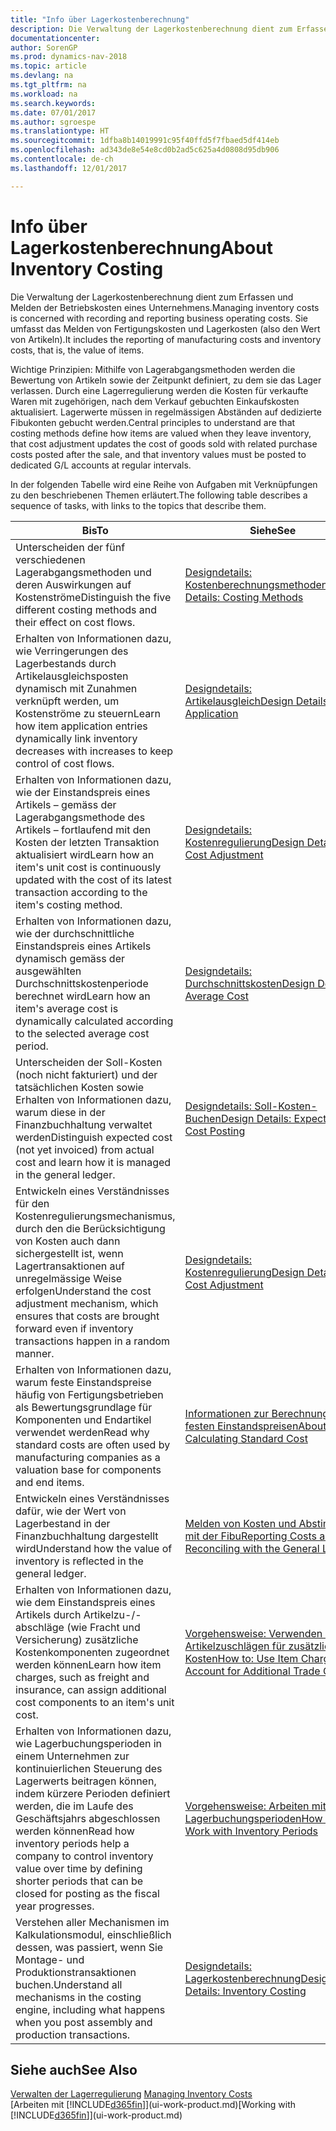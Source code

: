 ```yaml
---
title: "Info über Lagerkostenberechnung"
description: Die Verwaltung der Lagerkostenberechnung dient zum Erfassen und Melden der Betriebskosten eines Unternehmens. Sie umfasst das Melden von Fertigungskosten und Lagerkosten (also den Wert von Artikeln).
documentationcenter: 
author: SorenGP
ms.prod: dynamics-nav-2018
ms.topic: article
ms.devlang: na
ms.tgt_pltfrm: na
ms.workload: na
ms.search.keywords: 
ms.date: 07/01/2017
ms.author: sgroespe
ms.translationtype: HT
ms.sourcegitcommit: 1dfba8b14019991c95f40ffd5f7fbaed5df414eb
ms.openlocfilehash: ad343de8e54e8cd0b2ad5c625a4d0808d95db906
ms.contentlocale: de-ch
ms.lasthandoff: 12/01/2017

---
```

# <a name="about-inventory-costing"></a><span data-ttu-id="225bd-104">Info über Lagerkostenberechnung</span><span class="sxs-lookup"><span data-stu-id="225bd-104">About Inventory Costing</span></span>
<span data-ttu-id="225bd-105">Die Verwaltung der Lagerkostenberechnung dient zum Erfassen und Melden der Betriebskosten eines Unternehmens.</span><span class="sxs-lookup"><span data-stu-id="225bd-105">Managing inventory costs is concerned with recording and reporting business operating costs.</span></span> <span data-ttu-id="225bd-106">Sie umfasst das Melden von Fertigungskosten und Lagerkosten (also den Wert von Artikeln).</span><span class="sxs-lookup"><span data-stu-id="225bd-106">It includes the reporting of manufacturing costs and inventory costs, that is, the value of items.</span></span>  

 <span data-ttu-id="225bd-107">Wichtige Prinzipien: Mithilfe von Lagerabgangsmethoden werden die Bewertung von Artikeln sowie der Zeitpunkt definiert, zu dem sie das Lager verlassen. Durch eine Lagerregulierung werden die Kosten für verkaufte Waren mit zugehörigen, nach dem Verkauf gebuchten Einkaufskosten aktualisiert. Lagerwerte müssen in regelmässigen Abständen auf dedizierte Fibukonten gebucht werden.</span><span class="sxs-lookup"><span data-stu-id="225bd-107">Central principles to understand are that costing methods define how items are valued when they leave inventory, that cost adjustment updates the cost of goods sold with related purchase costs posted after the sale, and that inventory values must be posted to dedicated G/L accounts at regular intervals.</span></span>  

 <span data-ttu-id="225bd-108">In der folgenden Tabelle wird eine Reihe von Aufgaben mit Verknüpfungen zu den beschriebenen Themen erläutert.</span><span class="sxs-lookup"><span data-stu-id="225bd-108">The following table describes a sequence of tasks, with links to the topics that describe them.</span></span>   

|<span data-ttu-id="225bd-109">**Bis**</span><span class="sxs-lookup"><span data-stu-id="225bd-109">**To**</span></span>|<span data-ttu-id="225bd-110">**Siehe**</span><span class="sxs-lookup"><span data-stu-id="225bd-110">**See**</span></span>|  
|------------|-------------|  
|<span data-ttu-id="225bd-111">Unterscheiden der fünf verschiedenen Lagerabgangsmethoden und deren Auswirkungen auf Kostenströme</span><span class="sxs-lookup"><span data-stu-id="225bd-111">Distinguish the five different costing methods and their effect on cost flows.</span></span>|[<span data-ttu-id="225bd-112">Designdetails: Kostenberechnungsmethoden</span><span class="sxs-lookup"><span data-stu-id="225bd-112">Design Details: Costing Methods</span></span>](design-details-costing-methods.md)|  
|<span data-ttu-id="225bd-113">Erhalten von Informationen dazu, wie Verringerungen des Lagerbestands durch Artikelausgleichsposten dynamisch mit Zunahmen verknüpft werden, um Kostenströme zu steuern</span><span class="sxs-lookup"><span data-stu-id="225bd-113">Learn how item application entries dynamically link inventory decreases with increases to keep control of cost flows.</span></span>|[<span data-ttu-id="225bd-114">Designdetails: Artikelausgleich</span><span class="sxs-lookup"><span data-stu-id="225bd-114">Design Details: Item Application</span></span>](design-details-item-application.md)|  
|<span data-ttu-id="225bd-115">Erhalten von Informationen dazu, wie der Einstandspreis eines Artikels – gemäss der Lagerabgangsmethode des Artikels – fortlaufend mit den Kosten der letzten Transaktion aktualisiert wird</span><span class="sxs-lookup"><span data-stu-id="225bd-115">Learn how an item's unit cost is continuously updated with the cost of its latest transaction according to the item's costing method.</span></span>|[<span data-ttu-id="225bd-116">Designdetails: Kostenregulierung</span><span class="sxs-lookup"><span data-stu-id="225bd-116">Design Details: Cost Adjustment</span></span>](design-details-cost-adjustment.md)|  
|<span data-ttu-id="225bd-117">Erhalten von Informationen dazu, wie der durchschnittliche Einstandspreis eines Artikels dynamisch gemäss der ausgewählten Durchschnittskostenperiode berechnet wird</span><span class="sxs-lookup"><span data-stu-id="225bd-117">Learn how an item's average cost is dynamically calculated according to the selected average cost period.</span></span>|[<span data-ttu-id="225bd-118">Designdetails: Durchschnittskosten</span><span class="sxs-lookup"><span data-stu-id="225bd-118">Design Details: Average Cost</span></span>](design-details-average-cost.md)|  
|<span data-ttu-id="225bd-119">Unterscheiden der Soll-Kosten (noch nicht fakturiert) und der tatsächlichen Kosten sowie Erhalten von Informationen dazu, warum diese in der Finanzbuchhaltung verwaltet werden</span><span class="sxs-lookup"><span data-stu-id="225bd-119">Distinguish expected cost (not yet invoiced) from actual cost and learn how it is managed in the general ledger.</span></span>|[<span data-ttu-id="225bd-120">Designdetails: Soll-Kosten-Buchen</span><span class="sxs-lookup"><span data-stu-id="225bd-120">Design Details: Expected Cost Posting</span></span>](design-details-expected-cost-posting.md)|  
|<span data-ttu-id="225bd-121">Entwickeln eines Verständnisses für den Kostenregulierungsmechanismus, durch den die Berücksichtigung von Kosten auch dann sichergestellt ist, wenn Lagertransaktionen auf unregelmässige Weise erfolgen</span><span class="sxs-lookup"><span data-stu-id="225bd-121">Understand the cost adjustment mechanism, which ensures that costs are brought forward even if inventory transactions happen in a random manner.</span></span>|[<span data-ttu-id="225bd-122">Designdetails: Kostenregulierung</span><span class="sxs-lookup"><span data-stu-id="225bd-122">Design Details: Cost Adjustment</span></span>](design-details-cost-adjustment.md)|  
|<span data-ttu-id="225bd-123">Erhalten von Informationen dazu, warum feste Einstandspreise häufig von Fertigungsbetrieben als Bewertungsgrundlage für Komponenten und Endartikel verwendet werden</span><span class="sxs-lookup"><span data-stu-id="225bd-123">Read why standard costs are often used by manufacturing companies as a valuation base for components and end items.</span></span>|[<span data-ttu-id="225bd-124">Informationen zur Berechnung von festen Einstandspreisen</span><span class="sxs-lookup"><span data-stu-id="225bd-124">About Calculating Standard Cost</span></span>](finance-about-calculating-standard-cost.md)|  
|<span data-ttu-id="225bd-125">Entwickeln eines Verständnisses dafür, wie der Wert von Lagerbestand in der Finanzbuchhaltung dargestellt wird</span><span class="sxs-lookup"><span data-stu-id="225bd-125">Understand how the value of inventory is reflected in the general ledger.</span></span>|[<span data-ttu-id="225bd-126">Melden von Kosten und Abstimmen mit der Fibu</span><span class="sxs-lookup"><span data-stu-id="225bd-126">Reporting Costs and Reconciling with the General Ledger</span></span>](finance-report-costs-and-reconcile-with-the-general-ledger.md)|  
|<span data-ttu-id="225bd-127">Erhalten von Informationen dazu, wie dem Einstandspreis eines Artikels durch Artikelzu-/-abschläge (wie Fracht und Versicherung) zusätzliche Kostenkomponenten zugeordnet werden können</span><span class="sxs-lookup"><span data-stu-id="225bd-127">Learn how item charges, such as freight and insurance, can assign additional cost components to an item's unit cost.</span></span>|[<span data-ttu-id="225bd-128">Vorgehensweise: Verwenden von Artikelzuschlägen für zusätzliche Kosten</span><span class="sxs-lookup"><span data-stu-id="225bd-128">How to: Use Item Charges to Account for Additional Trade Costs</span></span>](payables-how-assign-item-charges.md)|  
|<span data-ttu-id="225bd-129">Erhalten von Informationen dazu, wie Lagerbuchungsperioden in einem Unternehmen zur kontinuierlichen Steuerung des Lagerwerts beitragen können, indem kürzere Perioden definiert werden, die im Laufe des Geschäftsjahrs abgeschlossen werden können</span><span class="sxs-lookup"><span data-stu-id="225bd-129">Read how inventory periods help a company to control inventory value over time by defining shorter periods that can be closed for posting as the fiscal year progresses.</span></span>|[<span data-ttu-id="225bd-130">Vorgehensweise: Arbeiten mit Lagerbuchungsperioden</span><span class="sxs-lookup"><span data-stu-id="225bd-130">How to: Work with Inventory Periods</span></span>](finance-how-to-work-with-inventory-periods.md)|  
|<span data-ttu-id="225bd-131">Verstehen aller Mechanismen im Kalkulationsmodul, einschließlich dessen, was passiert, wenn Sie Montage- und Produktionstransaktionen buchen.</span><span class="sxs-lookup"><span data-stu-id="225bd-131">Understand all mechanisms in the costing engine, including what happens when you post assembly and production transactions.</span></span>|[<span data-ttu-id="225bd-132">Designdetails: Lagerkostenberechnung</span><span class="sxs-lookup"><span data-stu-id="225bd-132">Design Details: Inventory Costing</span></span>](design-details-inventory-costing.md)|

## <a name="see-also"></a><span data-ttu-id="225bd-133">Siehe auch</span><span class="sxs-lookup"><span data-stu-id="225bd-133">See Also</span></span>
<span data-ttu-id="225bd-134">[Verwalten der Lagerregulierung](finance-manage-inventory-costs.md)  </span><span class="sxs-lookup"><span data-stu-id="225bd-134">[Managing Inventory Costs](finance-manage-inventory-costs.md)  </span></span>  
<span data-ttu-id="225bd-135">[Arbeiten mit [!INCLUDE[d365fin](includes/d365fin_md.md)]](ui-work-product.md)</span><span class="sxs-lookup"><span data-stu-id="225bd-135">[Working with [!INCLUDE[d365fin](includes/d365fin_md.md)]](ui-work-product.md)</span></span>

